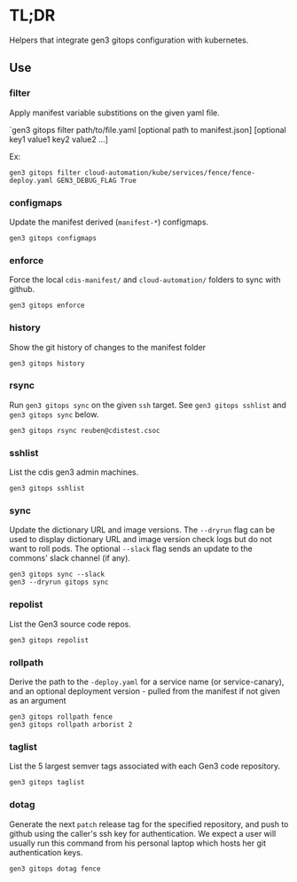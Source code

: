 # TL;DR

Helpers that integrate gen3 gitops configuration with kubernetes.

## Use

### filter

Apply manifest variable substitions on the given yaml file.

`gen3 gitops filter path/to/file.yaml [optional path to manifest.json] [optional key1 value1 key2 value2 ...]

Ex:
```
gen3 gitops filter cloud-automation/kube/services/fence/fence-deploy.yaml GEN3_DEBUG_FLAG True
```


### configmaps

Update the manifest derived (`manifest-*`) configmaps.

```
gen3 gitops configmaps
```

### enforce

Force the local `cdis-manifest/` and `cloud-automation/` folders to sync with github.

```
gen3 gitops enforce
```

### history

Show the git history of changes to the manifest folder

```
gen3 gitops history
```

### rsync

Run `gen3 gitops sync` on the given `ssh` target.
See `gen3 gitops sshlist` and `gen3 gitops sync` below.


```
gen3 gitops rsync reuben@cdistest.csoc
```

### sshlist

List the cdis gen3 admin machines.

```
gen3 gitops sshlist
```

### sync

Update the dictionary URL and image versions. The `--dryrun` flag can be used to display dictionary URL and image version check logs but do not want to roll pods.
The optional `--slack` flag sends an update to the commons' slack channel (if any). 

```
gen3 gitops sync --slack
gen3 --dryrun gitops sync
```

### repolist

List the Gen3 source code repos.

```
gen3 gitops repolist
```

### rollpath

Derive the path to the `-deploy.yaml` for a service name
(or service-canary), and an optional deployment version -
pulled from the manifest if not given as an argument

```
gen3 gitops rollpath fence
gen3 gitops rollpath arborist 2
```

### taglist

List the 5 largest semver tags associated with each Gen3 code repository.

```
gen3 gitops taglist
```

### dotag

Generate the next `patch` release tag for the specified repository, and push to github
using the caller's ssh key for authentication.
We expect a user will usually run this command from his personal laptop which hosts her git authentication keys.

```
gen3 gitops dotag fence
```
